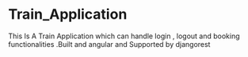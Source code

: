 # Train_Application
This Is A Train Application which can handle login , logout and booking functionalities .Built and angular and Supported by djangorest
